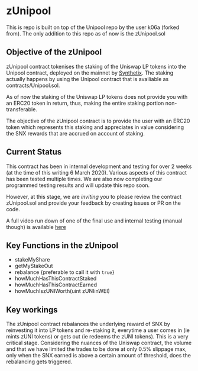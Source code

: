# zUnipool

This is repo is built on top of the Unipool repo by the user k06a (forked from).  The only addition to this repo as of now is the zUnipool.sol

## Objective of the zUnipool

zUnipool contract tokenises the staking of the Uniswap LP tokens into the Unipool contract, deployed on the mainnet by [Synthetix](https://help.synthetix.io/hc/en-us/articles/360043634533).  The staking actually happens by using the Unipool contract that is availiable as contracts/Unipool.sol.

As of now the staking of the Uniswap LP tokens does not provide you with an ERC20 token in return, thus, making the entire staking portion non-transferable.  

The objective of the zUnipool contract is to provide the user with an ERC20 token which represents this staking and appreciates in value considering the SNX rewards that are accrued on account of staking.

## Current Status

This contract has been in internal development and testing for over 2 weeks (at the time of this writing 6 March 2020). Various aspects of this contract has been tested multiple times.  We are also now completing our programmed testing results and will update this repo soon.

However, at this stage, we are _inviting you_ to please review the contract zUnipool.sol and provide your feedback by creating issues or PR on the code.

A full video run down of one of the final use and internal testing (manual though) is available [here](https://www.loom.com/share/53ead589fa584db49c228d6c0352b5f6)

## Key Functions in the zUnipool

- stakeMyShare
- getMyStakeOut
- rebalance {preferable to call it with `true`}
- howMuchHasThisContractStaked
- howMuchHasThisContractEarned
- howMuchIszUNIWorth(uint zUNIinWEI)

## Key workings

The zUnipool contract rebalances the underlying reward of SNX by reinvesting it into LP tokens and re-staking it, everytime a user comes in (ie mints zUNI tokens) or gets out (ie redeems the zUNI tokens).  This is a very critical stage.  Considering the nuances of the Uniswap contract, the volume and that we have limited the trades to be done at only 0.5% slippage max, only when the SNX earned is above a certain amount of threshold, does the rebalancing gets triggered.



